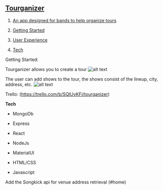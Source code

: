 ## [**Tourganizer**](https://tourganizer.herokuapp.com/) <a name="home"></a> 

1. [An app designed for bands to help organize tours](#desc)

2. [Getting Started](#start)

3. [User Experience](#ui) 

4. [Tech](#tech)

Getting Started: <a name="start"></a> 

Tourganizer allows you to create a tour
![alt text](https://i.imgur.com/f3QvYdG.png)

The user can add shows to the tour, the shows consist of the lineup, city, address, etc.
![alt text](https://i.imgur.com/VQ4ge7S.png)



Trello: (https://trello.com/b/SQlUvKFi/tourganizer) <a name="ui"></a> 











<a name="tech"></a> **Tech**

* MongoDb

* Express

* React

* NodeJs

* MaterialUI

* HTML/CSS

* Javascript




Add the Songkick api for venue address retrieval (#home)


